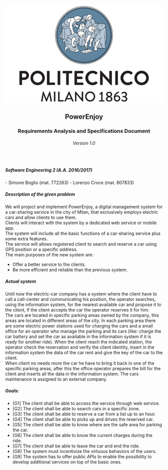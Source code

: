 ![polimi-logo](Pictures/polimi-logo.png)
<center>  
  <h2>PowerEnjoy</h2>  
  <h3><b>R</b>equirements <b>A</b>nalysis and <b>S</b>pecifications <b>D</b>ocument</h3>
  <h6>Version 1.0<h6>
</center>
<br>

<h5>Software Engineering 2 (A.A. 2016/2017)</h5>
  - Simone Boglio (mat. 772263)  
  - Lorenzo Croce (mat. 807833)  

<div style="page-break-after: always;"></div>  

[comment]: <> (start second page)

##### Description of the given problem  
We will project and implement PowerEnjoy, a digital management system for a car-sharing service in the city of Milan, that exclusively employs electric cars and allow clients to use them.  
Clients will interact with the system by a dedicated web service or mobile app.  
The system will include all the basic functions of a car-sharing service plus some extra features.  
The service will allows registered client to search and reserve a car using GPS position or a specific address.  
The main purposes of the new system are:
- Offer a better service to the clients.
- Be more efficient and reliable than the previous system.


##### Actual system
Until now the electric-car company has a system where the client have to call a call-center and communicating his position, the operator searches, using the information system, for the nearest available car and propose it to the client, if the client accepts the car the operator reserves it for him.  
The cars are located in specific parking areas owned by the company, this areas are located in different areas of the city. In each parking area there are some electric power stations used for charging the cars and a small office for an operator who manage the parking and its cars (like: charge the car battery and set the car as available in the information system if it is ready for another ride).
When the client reach the indicated station, the operator check the reservation and verify the client identity, insert in the information system the data of the car rent and give the key of the car to the client.  
When client no needs more the car he have to bring it back in one of the specific parking areas, after this the office operator prepares the bill for the client and inserts all the data in the information system.
The cars maintenance is assigned to an external company.


##### Goals:
- [G1] The client shall be able to access the service through web service.
- [G2] The client shall be able to search cars in a specific zone.
- [G3] The client shall be able to reserve a car from a list up to an hour.
- [G4] The client shall be able to picks up and drives the reserved car.
- [G5] The client shall be able to know where are the safe area for parking the car.
- [G6] The client shall be able to know the current charges during the ride.
- [G7] The client shall be able to leave the car and end the ride.
- [G8] The system must incentivize the virtuous behaviors of the users.
- [G9] The system has to offer public APIs to enable the possibility to develop additional services on top of the basic ones.
